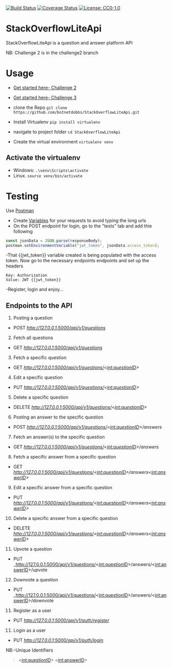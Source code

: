 [![Build Status](https://travis-ci.com/botnetdobbs/StackOverflowLiteApi.svg?branch=master&cacheBuster=1)](https://travis-ci.com/botnetdobbs/StackOverflowLiteApi)    [![Coverage Status](https://coveralls.io/repos/github/botnetdobbs/StackOverflowLiteApi/badge.svg?branch=master&cacheBuster=1)](https://coveralls.io/github/botnetdobbs/StackOverflowLiteApi?branch=master)    [![License: CC0-1.0](https://img.shields.io/badge/License-CC0%201.0-lightgrey.svg)](http://creativecommons.org/publicdomain/zero/1.0/)
# StackOverflowLiteApi
StackOverflowLiteApi is a question and answer platform API

NB: Challenge 2 is in the challenge2 branch

# Usage
- [Get started here- Challenge 2](https://zstackoverflowliteapi.herokuapp.com)
- [Get started here- Challenge 3](https://stackoverflowliteapi1.herokuapp.com)

- clone the Repo `git clone https://github.com/botnetdobbs/StackOverflowLiteApi.git`
- Install Virtualenv `pip install virtualenv`
- navigate to project folder `cd StackOverflowLiteApi`
- Create the virtual environment `virtualenv venv`
## Activate the virtualenv 
- Windows: `.\venv\Scripts\activate`
- Linux. `source venv/bin/activate`
# Testing
Use [Postman](https://www.getpostman.com)

- Create [Variables](http://blog.getpostman.com/2014/02/20/using-variables-inside-postman-and-collection-runner/) for your requests to avoid typing the long urls
- On the POST endpoint for login, go to the "tests" tab and add thie following
```javascript
const jsonData = JSON.parse(responseBody);
postman.setEnvironmentVariable("jwt_token", jsonData.access_token);
```
-That {{jwt_token}} variable created is being populated with the access token. Now go to the necessary endpoints endpoints and set up the headers
```
Key: Authorization
Value: JWT {{jwt_token}}
```
-Register, login and enjoy...

## Endpoints to the API
1. Posting a question
- POST _http://127.0.0.1:5000/api/v1/questions_

2. Fetch all questions
- GET _http://127.0.0.1:5000/api/v1/questions_

3. Fetch a specific question
- GET _http://127.0.0.1:5000/api/v1/questions/<<int:questionID>>_

4. Edit a specific question
- PUT _http://127.0.0.1:5000/api/v1/questions/<<int:questionID>>_

5. Delete a specific question
- DELETE _http://127.0.0.1:5000/api/v1/questions/<<int:questionID>>_

6. Posting an answer to the specific question
- POST _http://127.0.0.1:5000/api/v1/questions/<<int:questionID>>/answers_

7. Fetch an answer(s) to the specific question
- GET _http://127.0.0.1:5000/api/v1/questions/<<int:questionID>>/answers_

8. Fetch a specific answer from a specific question
- GET _http://127.0.0.1:5000/api/v1/questions/<<int:questionID>>/answers<<int:answerID>>_

9. Edit a specific answer from a specific question
- PUT _http://127.0.0.1:5000/api/v1/questions/<<int:questionID>>/answers<<int:answerID>>_

10. Delete a specific answer from a specific question
- DELETE _http://127.0.0.1:5000/api/v1/questions/<<int:questionID>>/answers<<int:answerID>>_

11. Upvote a question
- PUT _http://127.0.0.1:5000/api/v1/questions/<<int:questionID>>/answers/<<int:answerID>>/upvote

12. Downvote a question
- PUT _http://127.0.0.1:5000/api/v1/questions/<<int:questionID>>/answers/<<int:answerID>>/downvote

11. Register as a user
- PUT _http://127.0.0.1:5000/api/v1/auth/register_

11. Login as a user
- PUT _http://127.0.0.1:5000/api/v1/auth/login_

NB:-Unique Identifiers
> <<int:questionID>>
> <<int:answerID>>


